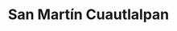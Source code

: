 ---
title: San Martín Cuautlalpan
url: /san-martin-cuautlalpan/
latitude: 19.28
longitude: -98.836
---